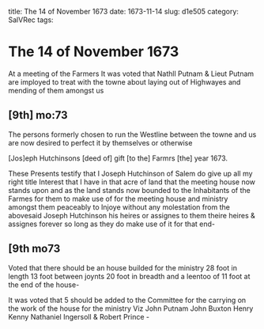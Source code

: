 title: The 14 of November 1673
date: 1673-11-14
slug: d1e505
category: SalVRec
tags: 


<div markdown class="doc" id="d1e505">


# The 14 of November 1673

At a meeting of the Farmers It was voted that Nathll Putnam & Lieut Putnam are imployed to treat with the towne about laying out of Highwayes and mending of them amongst us

## [9th] mo:73 

The persons formerly chosen to run the Westline between the towne and us are now desired to perfect it by themselves or otherwise

[Jos]eph Hutchinsons [deed of] gift [to the] Farmrs [the] year 1673.

These Presents testify that I Joseph Hutchinson of Salem do give up all my right title Interest that I have in that acre of land that the meeting house now stands upon and as the land stands now bounded to the Inhabitants of the Farmes for them to make use of for the meeting house and ministry amongst them peaceably to Injoye without any molestation from the abovesaid Joseph Hutchinson his heires or assignes to them theire heires & assignes forever so long as they do make use of it for that end-

## [9th mo73 

Voted that there should be an house builded for the ministry 28 foot in length 13 foot between joynts 20 foot in breadth and a leentoo of 11 foot at the end of the house-

It was voted that 5 should be added to the Committee for the carrying on the work of the house for the ministry Viz John Putnam John Buxton Henry Kenny Nathaniel Ingersoll & Robert Prince - 
</div>